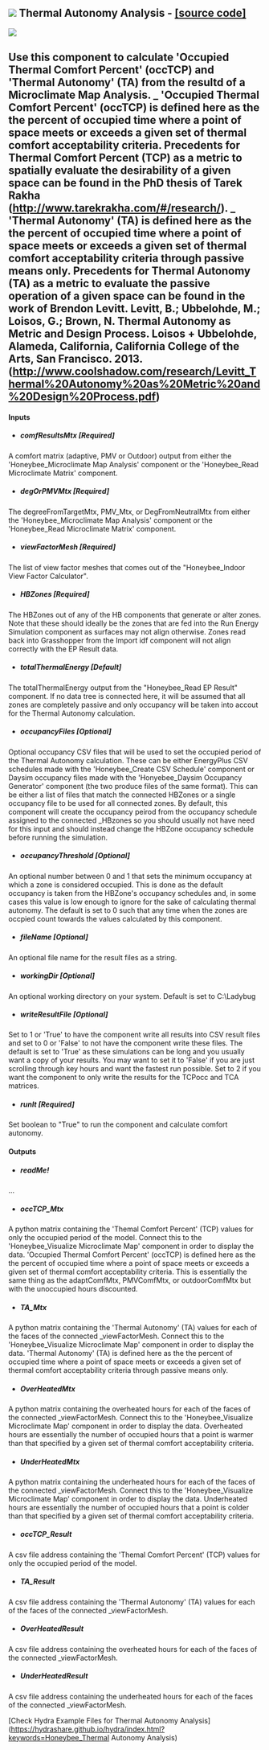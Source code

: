 ## ![](../../images/icons/Thermal_Autonomy_Analysis.png) Thermal Autonomy Analysis - [[source code]](https://github.com/ladybug-tools/honeybee-legacy/tree/master/src/Honeybee_Thermal%20Autonomy%20Analysis.py)

![](../../images/components/Thermal_Autonomy_Analysis.png)

Use this component to calculate 'Occupied Thermal Comfort Percent' (occTCP) and 'Thermal Autonomy' (TA) from the resultd of a Microclimate Map Analysis. _ 'Occupied Thermal Comfort Percent' (occTCP) is defined here as the the percent of occupied time where a point of space meets or exceeds a given set of thermal comfort acceptability criteria. Precedents for Thermal Comfort Percent (TCP) as a metric to spatially evaluate the desirability of a given space can be found in the PhD thesis of Tarek Rakha (http://www.tarekrakha.com/#/research/). _ 'Thermal Autonomy' (TA) is defined here as the the percent of occupied time where a point of space meets or exceeds a given set of thermal comfort acceptability criteria through passive means only. Precedents for Thermal Autonomy (TA) as a metric to evaluate the passive operation of a given space can be found in the work of Brendon Levitt. Levitt, B.; Ubbelohde, M.; Loisos, G.; Brown, N.  Thermal Autonomy as Metric and Design Process. Loisos + Ubbelohde, Alameda, California, California College of the Arts, San Francisco. 2013. (http://www.coolshadow.com/research/Levitt_Thermal%20Autonomy%20as%20Metric%20and%20Design%20Process.pdf) - 

#### Inputs
* ##### comfResultsMtx [Required]
A comfort matrix (adaptive, PMV or Outdoor) output from either the 'Honeybee_Microclimate Map Analysis' component or the 'Honeybee_Read Microclimate Matrix' component.
* ##### degOrPMVMtx [Required]
The degreeFromTargetMtx, PMV_Mtx, or DegFromNeutralMtx from either the 'Honeybee_Microclimate Map Analysis' component or the 'Honeybee_Read Microclimate Matrix' component.
* ##### viewFactorMesh [Required]
The list of view factor meshes that comes out of the  "Honeybee_Indoor View Factor Calculator".
* ##### HBZones [Required]
The HBZones out of any of the HB components that generate or alter zones.  Note that these should ideally be the zones that are fed into the Run Energy Simulation component as surfaces may not align otherwise.  Zones read back into Grasshopper from the Import idf component will not align correctly with the EP Result data.
* ##### totalThermalEnergy [Default]
The totalThermalEnergy output from the "Honeybee_Read EP Result" component.  If no data tree is connected here, it will be assumed that all zones are completely passive and only occupancy will be taken into accout for the Thermal Autonomy calculation.
* ##### occupancyFiles [Optional]
Optional occupancy CSV files that will be used to set the occupied period of the Thermal Autonomy calculation.  These can be either EnergyPlus CSV schedules made with the 'Honeybee_Create CSV Schedule' component or Daysim occupancy files made with the 'Honyebee_Daysim Occupancy Generator' component (the two produce files of the same format).  This can be either a list of files that match the connected HBZones or a single occupancy file to be used for all connected zones.  By default, this component will create the occupancy peirod from the occupancy schedule assigned to the connected _HBzones so you should usually not have need for this input and should instead change the HBZone occupancy schedule before running the simulation.
* ##### occupancyThreshold [Optional]
An optional number between 0 and 1 that sets the minimum occupancy at which a zone is considered occupied.  This is done as the default occupancy is taken from the HBZone's occupancy schedules and, in some cases this value is low enough to ignore for the sake of calculating thermal autonomy.  The default is set to 0 such that any time when the zones are occpied count towards the values calculated by this component.
* ##### fileName [Optional]
An optional file name for the result files as a string.
* ##### workingDir [Optional]
An optional working directory on your system. Default is set to C:\Ladybug
* ##### writeResultFile [Optional]
Set to 1 or 'True' to have the component write all results into CSV result files and set to 0 or 'False' to not have the component write these files.  The default is set to 'True' as these simulations can be long and you usually want a copy of your results.  You may want to set it to 'False' if you are just scrolling through key hours and want the fastest run possible.  Set to 2 if you want the component to only write the results for the TCPocc and TCA matrices.
* ##### runIt [Required]
Set boolean to "True" to run the component and calculate comfort autonomy.

#### Outputs
* ##### readMe!
...
* ##### occTCP_Mtx
A python matrix containing the 'Themal Comfort Percent' (TCP) values for only the occupied period of the model.  Connect this to the 'Honeybee_Visualize Microclimate Map' component in order to display the data. 'Occupied Thermal Comfort Percent' (occTCP) is defined here as the the percent of occupied time where a point of space meets or exceeds a given set of thermal comfort acceptability criteria.  This is essentially the same thing as the adaptComfMtx, PMVComfMtx, or outdoorComfMtx but with the unoccupied hours discounted.
* ##### TA_Mtx
A python matrix containing the 'Thermal Autonomy' (TA) values for each of the faces of the connected _viewFactorMesh. Connect this to the 'Honeybee_Visualize Microclimate Map' component in order to display the data. 'Thermal Autonomy' (TA) is defined here as the the percent of occupied time where a point of space meets or exceeds a given set of thermal comfort acceptability criteria through passive means only.
* ##### OverHeatedMtx
A python matrix containing the overheated hours for each of the faces of the connected _viewFactorMesh.  Connect this to the 'Honeybee_Visualize Microclimate Map' component in order to display the data. Overheated hours are essentially the number of occupied hours that a point is warmer than that specified by a given set of thermal comfort acceptability criteria.
* ##### UnderHeatedMtx
A python matrix containing the underheated hours for each of the faces of the connected _viewFactorMesh.  Connect this to the 'Honeybee_Visualize Microclimate Map' component in order to display the data. Underheated hours are essentially the number of occupied hours that a point is colder than that specified by a given set of thermal comfort acceptability criteria.
* ##### occTCP_Result
A csv file address containing the 'Themal Comfort Percent' (TCP) values for only the occupied period of the model.
* ##### TA_Result
A csv file address containing the 'Thermal Autonomy' (TA) values for each of the faces of the connected _viewFactorMesh.
* ##### OverHeatedResult
A csv file address containing the overheated hours for each of the faces of the connected _viewFactorMesh.
* ##### UnderHeatedResult
A csv file address containing the underheated hours for each of the faces of the connected _viewFactorMesh.


[Check Hydra Example Files for Thermal Autonomy Analysis](https://hydrashare.github.io/hydra/index.html?keywords=Honeybee_Thermal Autonomy Analysis)